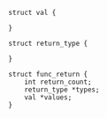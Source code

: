     struct val {
        
    }

    struct return_type {

    }
    
    struct func_return {
        int return_count;
        return_type *types;
        val *values;
    }